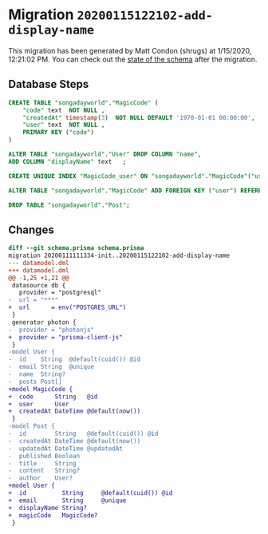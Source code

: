 # Migration `20200115122102-add-display-name`

This migration has been generated by Matt Condon (shrugs) at 1/15/2020, 12:21:02 PM.
You can check out the [state of the schema](./schema.prisma) after the migration.

## Database Steps

```sql
CREATE TABLE "songadayworld"."MagicCode" (
    "code" text  NOT NULL ,
    "createdAt" timestamp(3)  NOT NULL DEFAULT '1970-01-01 00:00:00',
    "user" text  NOT NULL ,
    PRIMARY KEY ("code")
) 

ALTER TABLE "songadayworld"."User" DROP COLUMN "name",
ADD COLUMN "displayName" text   ;

CREATE UNIQUE INDEX "MagicCode_user" ON "songadayworld"."MagicCode"("user")

ALTER TABLE "songadayworld"."MagicCode" ADD FOREIGN KEY ("user") REFERENCES "songadayworld"."User"("id") ON DELETE RESTRICT

DROP TABLE "songadayworld"."Post";
```

## Changes

```diff
diff --git schema.prisma schema.prisma
migration 20200111111334-init..20200115122102-add-display-name
--- datamodel.dml
+++ datamodel.dml
@@ -1,25 +1,21 @@
 datasource db {
   provider = "postgresql"
-  url = "***"
+  url      = env("POSTGRES_URL")
 }
 generator photon {
-  provider = "photonjs"
+  provider = "prisma-client-js"
 }
-model User {
-  id    String  @default(cuid()) @id
-  email String  @unique
-  name  String?
-  posts Post[]
+model MagicCode {
+  code      String   @id
+  user      User
+  createdAt DateTime @default(now())
 }
-model Post {
-  id        String   @default(cuid()) @id
-  createdAt DateTime @default(now())
-  updatedAt DateTime @updatedAt
-  published Boolean
-  title     String
-  content   String?
-  author    User?
+model User {
+  id          String     @default(cuid()) @id
+  email       String     @unique
+  displayName String?
+  magicCode   MagicCode?
 }
```


